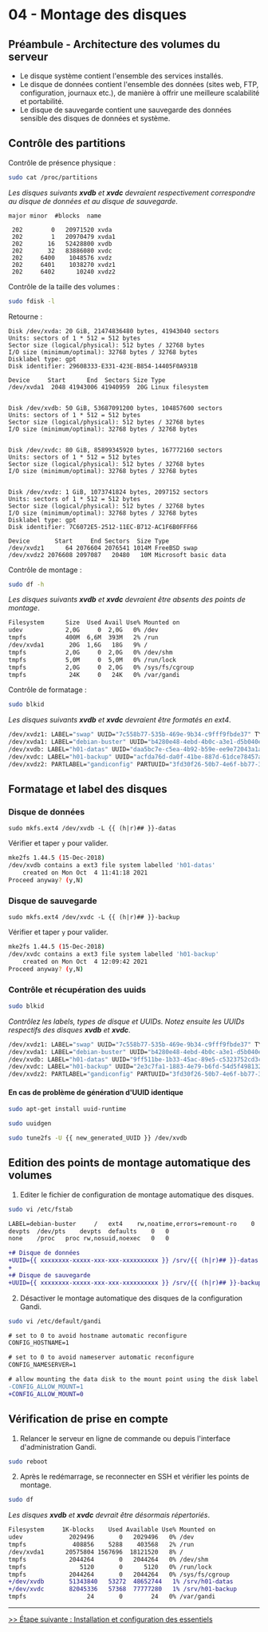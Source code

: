 # 04 - Montage des disques

## Préambule - Architecture des volumes du serveur

- Le disque système contient l'ensemble des services installés.
- Le disque de données contient l'ensemble des données (sites web, FTP, configuration, journaux etc.), de manière à offrir une meilleure scalabilité et portabilité.
- Le disque de sauvegarde contient une sauvegarde des données sensible des disques de données et système.

## Contrôle des partitions

Contrôle de présence physique :

```bash
sudo cat /proc/partitions
```

*Les disques suivants **xvdb** et **xvdc** devraient respectivement correspondre au disque de données et au disque de sauvegarde*.

```
major minor  #blocks  name

 202        0   20971520 xvda
 202        1   20970479 xvda1
 202       16   52428800 xvdb
 202       32   83886080 xvdc
 202     6400    1048576 xvdz
 202     6401    1038270 xvdz1
 202     6402      10240 xvdz2
```

Contrôle de la taille des volumes :

```bash
sudo fdisk -l
```

Retourne :

```
Disk /dev/xvda: 20 GiB, 21474836480 bytes, 41943040 sectors
Units: sectors of 1 * 512 = 512 bytes
Sector size (logical/physical): 512 bytes / 32768 bytes
I/O size (minimum/optimal): 32768 bytes / 32768 bytes
Disklabel type: gpt
Disk identifier: 29608333-E331-423E-B854-14405F0A931B

Device     Start      End  Sectors Size Type
/dev/xvda1  2048 41943006 41940959  20G Linux filesystem


Disk /dev/xvdb: 50 GiB, 53687091200 bytes, 104857600 sectors
Units: sectors of 1 * 512 = 512 bytes
Sector size (logical/physical): 512 bytes / 32768 bytes
I/O size (minimum/optimal): 32768 bytes / 32768 bytes


Disk /dev/xvdc: 80 GiB, 85899345920 bytes, 167772160 sectors
Units: sectors of 1 * 512 = 512 bytes
Sector size (logical/physical): 512 bytes / 32768 bytes
I/O size (minimum/optimal): 32768 bytes / 32768 bytes


Disk /dev/xvdz: 1 GiB, 1073741824 bytes, 2097152 sectors
Units: sectors of 1 * 512 = 512 bytes
Sector size (logical/physical): 512 bytes / 32768 bytes
I/O size (minimum/optimal): 32768 bytes / 32768 bytes
Disklabel type: gpt
Disk identifier: 7C6072E5-2512-11EC-B712-AC1F6B0FFF66

Device       Start     End Sectors  Size Type
/dev/xvdz1      64 2076604 2076541 1014M FreeBSD swap
/dev/xvdz2 2076608 2097087   20480   10M Microsoft basic data
```

Contrôle de montage :

```bash
sudo df -h
```

*Les disques suivants **xvdb** et **xvdc** devraient être absents des points de montage*.

```bash
Filesystem      Size  Used Avail Use% Mounted on
udev            2,0G     0  2,0G   0% /dev
tmpfs           400M  6,6M  393M   2% /run
/dev/xvda1       20G  1,6G   18G   9% /
tmpfs           2,0G     0  2,0G   0% /dev/shm
tmpfs           5,0M     0  5,0M   0% /run/lock
tmpfs           2,0G     0  2,0G   0% /sys/fs/cgroup
tmpfs            24K     0   24K   0% /var/gandi
```

Contrôle de formatage :

```bash
sudo blkid
```

*Les disques suivants **xvdb** et **xvdc** devraient être formatés en ext4*.

```bash
/dev/xvdz1: LABEL="swap" UUID="7c558b77-535b-469e-9b34-c9fff9fbde37" TYPE="swap" PARTLABEL="gandiswap" PARTUUID="3c2eceb4-5157-497a-a706-d8d21a2831c8"
/dev/xvda1: LABEL="debian-buster" UUID="b4280e48-4ebd-4b0c-a3e1-d5b040e61364" TYPE="ext4" PARTLABEL="gandiroot" PARTUUID="d6c8e31a-baf3-492e-9cf6-2877b177572a"
/dev/xvdb: LABEL="h01-datas" UUID="daa5bc7e-c5ea-4b92-b59e-ee9e72043a1a" SEC_TYPE="ext2" TYPE="ext3"
/dev/xvdc: LABEL="h01-backup" UUID="acfda76d-da0f-41be-887d-61dce78457a7" SEC_TYPE="ext2" TYPE="ext3"
/dev/xvdz2: PARTLABEL="gandiconfig" PARTUUID="3fd30f26-50b7-4e6f-bb77-3c042f302fab"
```

## Formatage et label des disques

### Disque de données

```
sudo mkfs.ext4 /dev/xvdb -L {{ (h|r)## }}-datas
```

Vérifier et taper ```y``` pour valider.

```bash
mke2fs 1.44.5 (15-Dec-2018)
/dev/xvdb contains a ext3 file system labelled 'h01-datas'
	created on Mon Oct  4 11:41:18 2021
Proceed anyway? (y,N)
```

### Disque de sauvegarde

```
sudo mkfs.ext4 /dev/xvdc -L {{ (h|r)## }}-backup
```

Vérifier et taper ```y``` pour valider.

```bash
mke2fs 1.44.5 (15-Dec-2018)
/dev/xvdc contains a ext3 file system labelled 'h01-backup'
	created on Mon Oct  4 12:09:42 2021
Proceed anyway? (y,N)
```

### Contrôle et récupération des uuids

```bash
sudo blkid
```

*Contrôlez les labels, types de disque et UUIDs. Notez ensuite les UUIDs respectifs des disques **xvdb** et **xvdc***.

```bash
/dev/xvdz1: LABEL="swap" UUID="7c558b77-535b-469e-9b34-c9fff9fbde37" TYPE="swap" PARTLABEL="gandiswap" PARTUUID="3c2eceb4-5157-497a-a706-d8d21a2831c8"
/dev/xvda1: LABEL="debian-buster" UUID="b4280e48-4ebd-4b0c-a3e1-d5b040e61364" TYPE="ext4" PARTLABEL="gandiroot" PARTUUID="d6c8e31a-baf3-492e-9cf6-2877b177572a"
/dev/xvdb: LABEL="h01-datas" UUID="9ff511be-1b33-45ac-89e5-c5323752cd3c" TYPE="ext4"
/dev/xvdc: LABEL="h01-backup" UUID="2e3c7fa1-1883-4e79-b6fd-54d5f498132c" TYPE="ext4"
/dev/xvdz2: PARTLABEL="gandiconfig" PARTUUID="3fd30f26-50b7-4e6f-bb77-3c042f302fab"
```

#### En cas de problème de génération d'UUID identique

```bash
sudo apt-get install uuid-runtime
```

```bash
sudo uuidgen
```

```bash
sudo tune2fs -U {{ new_generated_UUID }} /dev/xvdb
```

## Edition des points de montage automatique des volumes

1. Editer le fichier de configuration de montage automatique des disques.

```bash
sudo vi /etc/fstab
```

```diff
LABEL=debian-buster     /   ext4    rw,noatime,errors=remount-ro    0   1
devpts  /dev/pts    devpts  defaults    0   0
none    /proc   proc rw,nosuid,noexec   0   0

+# Disque de données
+UUID={{ xxxxxxxx-xxxxx-xxx-xxx-xxxxxxxxxx }} /srv/{{ (h|r)## }}-datas ext4 rw,noatime,errors=remount-ro 0 2
+
+# Disque de sauvegarde
+UUID={{ xxxxxxxx-xxxxx-xxx-xxx-xxxxxxxxxx }} /srv/{{ (h|r)## }}-backup ext4 rw,noatime,errors=remount-ro 0 2
```

2. Désactiver le montage automatique des disques de la configuration Gandi.

```bash
sudo vi /etc/default/gandi
```

```diff
# set to 0 to avoid hostname automatic reconfigure
CONFIG_HOSTNAME=1

# set to 0 to avoid nameserver automatic reconfigure
CONFIG_NAMESERVER=1

# allow mounting the data disk to the mount point using the disk label
-CONFIG_ALLOW_MOUNT=1
+CONFIG_ALLOW_MOUNT=0
```

## Vérification de prise en compte

1. Relancer le serveur en ligne de commande ou depuis l'interface d'administration Gandi.

```bash
sudo reboot
```

2. Après le redémarrage, se reconnecter en SSH et vérifier les points de montage.

```bash
sudo df
```

*Les disques **xvdb** et **xvdc** devrait être désormais répertoriés*.

```diff
Filesystem     1K-blocks    Used Available Use% Mounted on
udev             2029496       0   2029496   0% /dev
tmpfs             408856    5288    403568   2% /run
/dev/xvda1      20575804 1567696  18121520   8% /
tmpfs            2044264       0   2044264   0% /dev/shm
tmpfs               5120       0      5120   0% /run/lock
tmpfs            2044264       0   2044264   0% /sys/fs/cgroup
+/dev/xvdb       51343840   53272  48652744   1% /srv/h01-datas
+/dev/xvdc       82045336   57368  77777280   1% /srv/h01-backup
tmpfs                 24       0        24   0% /var/gandi
```

---
[>> Étape suivante : Installation et configuration des essentiels](05-install-config-essentials.md)